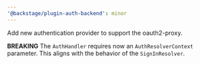 ```yaml
---
'@backstage/plugin-auth-backend': minor
---
```


Add new authentication provider to support the oauth2-proxy.

**BREAKING** The `AuthHandler` requires now an `AuthResolverContext` parameter. This aligns with the
behavior of the `SignInResolver`.
